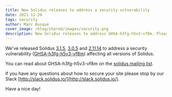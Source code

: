 ```yaml
---
title: New Solidus releases to address a security vulnerability
date: 2021-12-20
tags: security
author: Marc Busqué
cover_image: /blog/shared/images/security.png
description: New Solidus releases to address GHSA-h3fg-h5v3-vf8m. Please, update your store soon.
---
```


We've released Solidus [3.1.5](https://github.com/solidusio/solidus/releases/tag/v3.1.5), [3.0.5](https://github.com/solidusio/solidus/releases/tag/v3.0.5) and [2.11.14](https://github.com/solidusio/solidus/releases/tag/v2.11.14) to address a security vulnerability ([GHSA-h3fg-h5v3-vf8m](https://github.com/solidusio/solidus/security/advisories/GHSA-h3fg-h5v3-vf8m)) affecting all versions of Solidus.

You can read about GHSA-h3fg-h5v3-vf8m on the [solidus mailing list](https://groups.google.com/forum/#!forum/solidus-security).

If you have any questions about how to secure your site please stop by our Slack [http://slack.solidus.io/](http://slack.solidus.io/).

Have a nice day!
